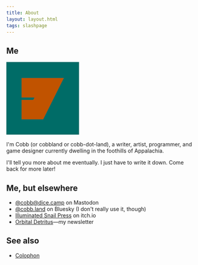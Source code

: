 ```yaml
---
title: About
layout: layout.html
tags: slashpage
---
```

## Me

<img src="/images/android-chrome-192x192.png" alt="An orange on green symbol that looks like both a J and a D—it's an cherek." height="192" width="192">

I'm Cobb (or cobbland or cobb-dot-land), a writer, artist, programmer, and game designer currently dwelling in the foothills of Appalachia.

I'll tell you more about me eventually. I just have to write it down. Come back for more later!

## Me, but elsewhere

- [@cobb@dice.camp](https://dice.camp/@cobb) on Mastodon
- [@cobb.land](https://bsky.app/profile/cobb.land) on Bluesky (I don't really use it, though)
- [Illuminated Snail Press](https://illuminatedsnail.itch.io/) on itch.io
- [Orbital Detritus](https://buttondown.com/orbitaldetritus)—my newsletter

## See also

- [Colophon](/colophon)
